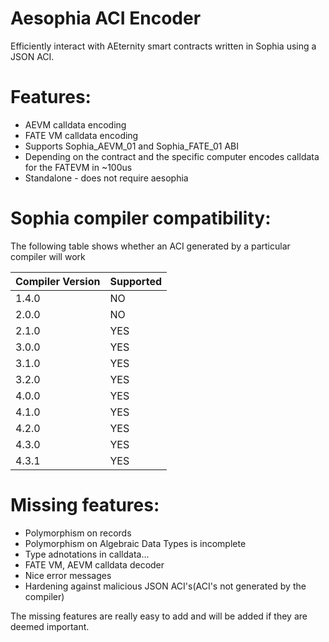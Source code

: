 # Aesophia ACI Encoder
Efficiently interact with AEternity smart contracts written in Sophia using a JSON ACI.

# Features:
- AEVM calldata encoding
- FATE VM calldata encoding
- Supports Sophia_AEVM_01 and Sophia_FATE_01 ABI
- Depending on the contract and the specific computer encodes calldata for the FATEVM in ~100us
- Standalone - does not require aesophia

# Sophia compiler compatibility:
The following table shows whether an ACI generated by a particular compiler will work

| Compiler Version | Supported |
|------------------|-----------|
| 1.4.0 | NO  |
| 2.0.0 | NO  |
| 2.1.0 | YES |
| 3.0.0 | YES |
| 3.1.0 | YES |
| 3.2.0 | YES |
| 4.0.0 | YES |
| 4.1.0 | YES |
| 4.2.0 | YES |
| 4.3.0 | YES |
| 4.3.1 | YES |

# Missing features:
- Polymorphism on records
- Polymorphism on Algebraic Data Types is incomplete
- Type adnotations in calldata...
- FATE VM, AEVM calldata decoder
- Nice error messages
- Hardening against malicious JSON ACI's(ACI's not generated by the compiler)

The missing features are really easy to add and will be added if they are deemed important.

